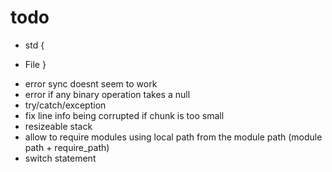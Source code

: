 # todo

* std {
 + File
}

* error sync doesnt seem to work
* error if any binary operation takes a null 
* try/catch/exception
* fix line info being corrupted if chunk is too small
* resizeable stack
* allow to require modules using local path from the module path (module path + require_path)
* switch statement